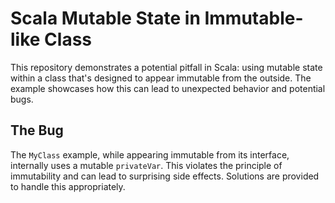 # Scala Mutable State in Immutable-like Class

This repository demonstrates a potential pitfall in Scala: using mutable state within a class that's designed to appear immutable from the outside.  The example showcases how this can lead to unexpected behavior and potential bugs.

## The Bug
The `MyClass` example, while appearing immutable from its interface, internally uses a mutable `privateVar`. This violates the principle of immutability and can lead to surprising side effects.   Solutions are provided to handle this appropriately.